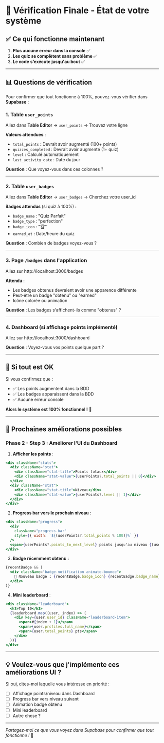 # 🎯 Vérification Finale - État de votre système

## ✅ Ce qui fonctionne maintenant

1. **Plus aucune erreur dans la console** ✅
2. **Les quiz se complètent sans problème** ✅
3. **Le code s'exécute jusqu'au bout** ✅

---

## 📊 Questions de vérification

Pour confirmer que tout fonctionne à 100%, pouvez-vous vérifier dans **Supabase** :

### 1. Table `user_points`

Allez dans **Table Editor** → `user_points` → Trouvez votre ligne

**Valeurs attendues** :
- `total_points` : Devrait avoir augmenté (100+ points)
- `quizzes_completed` : Devrait avoir augmenté (1+ quiz)
- `level` : Calculé automatiquement
- `last_activity_date` : Date du jour

**Question** : Que voyez-vous dans ces colonnes ?

---

### 2. Table `user_badges`

Allez dans **Table Editor** → `user_badges` → Cherchez votre user_id

**Badges attendus** (si quiz à 100%) :
- `badge_name` : "Quiz Parfait"
- `badge_type` : "perfection"
- `badge_icon` : "🏆"
- `earned_at` : Date/heure du quiz

**Question** : Combien de badges voyez-vous ?

---

### 3. Page `/badges` dans l'application

Allez sur http://localhost:3000/badges

**Attendu** :
- Les badges obtenus devraient avoir une apparence différente
- Peut-être un badge "obtenu" ou "earned"
- Icône colorée ou animation

**Question** : Les badges s'affichent-ils comme "obtenus" ?

---

### 4. Dashboard (si affichage points implémenté)

Allez sur http://localhost:3000/dashboard

**Question** : Voyez-vous vos points quelque part ?

---

## 🎉 Si tout est OK

Si vous confirmez que :
- ✅ Les points augmentent dans la BDD
- ✅ Les badges apparaissent dans la BDD
- ✅ Aucune erreur console

**Alors le système est 100% fonctionnel !** 🚀

---

## 🚀 Prochaines améliorations possibles

### Phase 2 - Step 3 : Améliorer l'UI du Dashboard

1. **Afficher les points** :
```jsx
<div className="stats">
  <div className="stat">
    <div className="stat-title">Points totaux</div>
    <div className="stat-value">{userPoints?.total_points || 0}</div>
  </div>
  <div className="stat">
    <div className="stat-title">Niveau</div>
    <div className="stat-value">{userPoints?.level || 1}</div>
  </div>
</div>
```

2. **Progress bar vers le prochain niveau** :
```jsx
<div className="progress">
  <div 
    className="progress-bar" 
    style={{ width: `${(userPoints?.total_points % 100)}%` }}
  />
  <span>{userPoints?.points_to_next_level} points jusqu'au niveau {(userPoints?.level || 1) + 1}</span>
</div>
```

3. **Badge récemment obtenu** :
```jsx
{recentBadge && (
  <div className="badge-notification animate-bounce">
    🎉 Nouveau badge : {recentBadge.badge_icon} {recentBadge.badge_name}
  </div>
)}
```

4. **Mini leaderboard** :
```jsx
<div className="leaderboard">
  <h3>Top 10</h3>
  {leaderboard.map((user, index) => (
    <div key={user.user_id} className="leaderboard-item">
      <span>#{index + 1}</span>
      <span>{user.profiles.full_name}</span>
      <span>{user.total_points} pts</span>
    </div>
  ))}
</div>
```

---

## 💡 Voulez-vous que j'implémente ces améliorations UI ?

Si oui, dites-moi laquelle vous intéresse en priorité :
- [ ] Affichage points/niveau dans Dashboard
- [ ] Progress bar vers niveau suivant
- [ ] Animation badge obtenu
- [ ] Mini leaderboard
- [ ] Autre chose ?

---

*Partagez-moi ce que vous voyez dans Supabase pour confirmer que tout fonctionne !* 🎯
